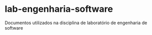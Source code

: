 # lab-engenharia-software
Documentos utilizados na disciplina de laboratório de engenharia de software

